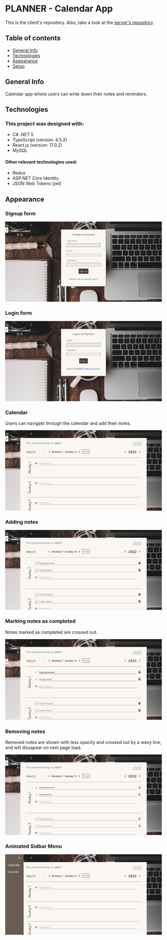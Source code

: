 # PLANNER - Calendar App
This is the client's repository. Also, take a look at the [server's repository](https://github.com/ivan-svetlich/CalendarAppServer).

## Table of contents
* [General Info](#general-info)
* [Technologies](#technologies)
* [Appearance](#appearance)
* [Setup](#setup)

## General Info
Calendar app where users can write down their notes and reminders. 

## Technologies
### This project was designed with:
* C# .NET 5
* TypeScript (version: 4.5.2)
* React.js (version: 17.0.2)
* MySQL

#### Other relevant technologies used:
* Redux
* ASP.NET Core Identity
* JSON Web Tokens (jwt)

## Appearance
### Signup form
![1](https://github.com/ivan-svetlich/calendar-app-client/blob/master/images/1.png)


### Login form
![2](https://github.com/ivan-svetlich/calendar-app-client/blob/master/images/2.png)


### Calendar
Users can navigate through the calendar and add their notes.

![3](https://github.com/ivan-svetlich/calendar-app-client/blob/master/images/3.png)


### Adding notes
![4](https://github.com/ivan-svetlich/calendar-app-client/blob/master/images/4.png)


### Marking notes as completed
Notes marked as completed are crossed out.

![5](https://github.com/ivan-svetlich/calendar-app-client/blob/master/images/5.png)


### Removing notes
Removed notes are shown with less opacity and crossed out by a wavy line, and will dissapear on next page load.

![6](https://github.com/ivan-svetlich/calendar-app-client/blob/master/images/6.png)


### Animated Sidbar Menu
![7](https://github.com/ivan-svetlich/calendar-app-client/blob/master/images/7.png)
